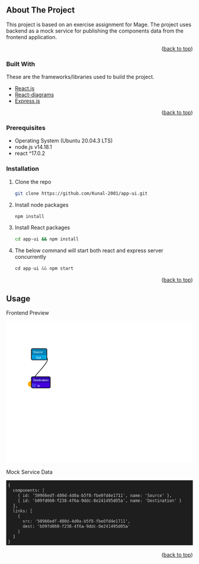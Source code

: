 <div id="top"></div>

<br />

<!-- ABOUT THE PROJECT -->

## About The Project

This project is based on an exercise assignment for Mage. The project uses backend as a mock service for publishing the components data from the frontend application.

<p align="right">(<a href="#top">back to top</a>)</p>

### Built With

These are the frameworks/libraries used to build the project.

- [React.js](https://reactjs.org/)
- [React-diagrams](https://github.com/projectstorm/react-diagrams)
- [Express.js](https://expressjs.com/)

<p align="right">(<a href="#top">back to top</a>)</p>

### Prerequisites

- Operating System (Ubuntu 20.04.3 LTS)
- node.js v14.18.1
- react ^17.0.2

### Installation

1. Clone the repo
   ```sh
   git clone https://github.com/Kunal-2001/app-ui.git
   ```
2. Install node packages
   ```sh
   npm install
   ```
3. Install React packages
   ```sh
   cd app-ui && npm install
   ```
4. The below command will start both react and express server concurrently
   ```js
   cd app-ui && npm start
   ```

<p align="right">(<a href="#top">back to top</a>)</p>

<!-- USAGE EXAMPLES -->

## Usage

Frontend Preview

![Alt text](/Frontend_Preview.png)

Mock Service Data

![Alt text](/Mock_Service.png)

<p align="right">(<a href="#top">back to top</a>)</p>
